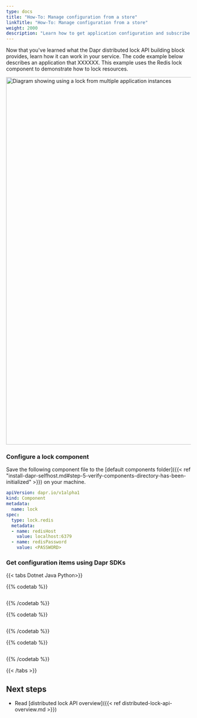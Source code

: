 ```yaml
---
type: docs
title: "How-To: Manage configuration from a store"
linkTitle: "How-To: Manage configuration from a store"
weight: 2000
description: "Learn how to get application configuration and subscribe for changes"
---
```


Now that you've learned what the Dapr distributed lock API building block provides, learn how it can work in your service. The code example below describes an application that XXXXXX. This example uses the Redis lock component to demonstrate how to lock resources.

<img src="/images/building-block-distributed-lock-example.png" width=1000 alt="Diagram showing using a lock from multiple application instances">

### Configure a lock component

Save the following component file to the [default components folder]({{< ref "install-dapr-selfhost.md#step-5-verify-components-directory-has-been-initialized" >}}) on your machine.

```yaml
apiVersion: dapr.io/v1alpha1
kind: Component
metadata:
  name: lock
spec:
  type: lock.redis
  metadata:
  - name: redisHost
    value: localhost:6379
  - name: redisPassword
    value: <PASSWORD>
```

### Get configuration items using Dapr SDKs

{{< tabs Dotnet Java Python>}}

{{% codetab %}}

```csharp

```

{{% /codetab %}}

{{% codetab %}}

```java

```

{{% /codetab %}}

{{% codetab %}}

```python

```

{{% /codetab %}}

{{< /tabs >}}


## Next steps

* Read [distributed lock API overview]({{< ref distributed-lock-api-overview.md >}})